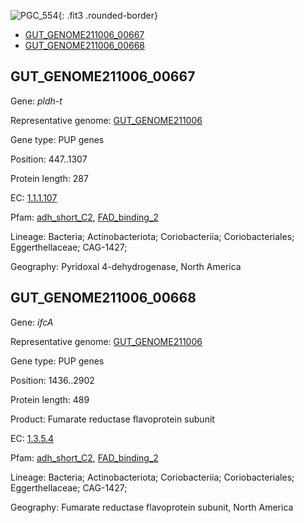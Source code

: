 ![PGC_554](../static/images/Clusters_figure/PGC_554.jpg){: .fit3 .rounded-border}

<ul id="myTab" class="nav nav-tabs">
  <li class="active">
        <a href="#tab1" data-toggle="tab">GUT_GENOME211006_00667</a>
  </li>
<li><a href="#tab2" data-toggle="tab">GUT_GENOME211006_00668</a></li>
</ul>

<div id="myTabContent" class="tab-content">
  <div class="tab-pane fade in active" id="tab1">

<h2 id="GUT_GENOME211006_00667">GUT_GENOME211006_00667</h2>
<p>Gene: <em>pldh-t</em>
<p>Representative genome: <a href="https://www.ebi.ac.uk/metagenomics/genomes/MGYG-HGUT-01062">GUT_GENOME211006</a></p>
<p>Gene type: PUP genes</p>
<p>Position: 447..1307</p>
<p>Protein length: 287</p>
<p>EC: <a href="https://www.brenda-enzymes.org/enzyme.php?ecno=1.1.1.107">1.1.1.107</a></p>
<p>Pfam: <a href="http://pfam.xfam.org/family/adh_short_C2">adh_short_C2</a>, <a href="http://pfam.xfam.org/family/FAD_binding_2">FAD_binding_2</a></p>
<p>Lineage: Bacteria; Actinobacteriota; Coriobacteriia; Coriobacteriales; Eggerthellaceae; CAG-1427; </p>
<p>Geography: Pyridoxal 4-dehydrogenase, North America</p>
  </div>

  <div class="tab-pane fade" id="tab2">

<h2 id="GUT_GENOME211006_00668">GUT_GENOME211006_00668</h2>
<p>Gene: <em>ifcA</em></p>
<p>Representative genome: <a href="https://www.ebi.ac.uk/metagenomics/genomes/MGYG-HGUT-01062">GUT_GENOME211006</a></p>
<p>Gene type: PUP genes</p>
<p>Position: 1436..2902</p>
<p>Protein length: 489</p>
<p>Product: Fumarate reductase flavoprotein subunit</p>
<p>EC: <a href="https://www.brenda-enzymes.org/enzyme.php?ecno=1.3.5.4">1.3.5.4</a></p>
<p>Pfam: <a href="http://pfam.xfam.org/family/adh_short_C2">adh_short_C2</a>, <a href="http://pfam.xfam.org/family/FAD_binding_2">FAD_binding_2</a></p>
<p>Lineage: Bacteria; Actinobacteriota; Coriobacteriia; Coriobacteriales; Eggerthellaceae; CAG-1427; </p>
<p>Geography: Fumarate reductase flavoprotein subunit, North America</p>

  </div>
</div>
